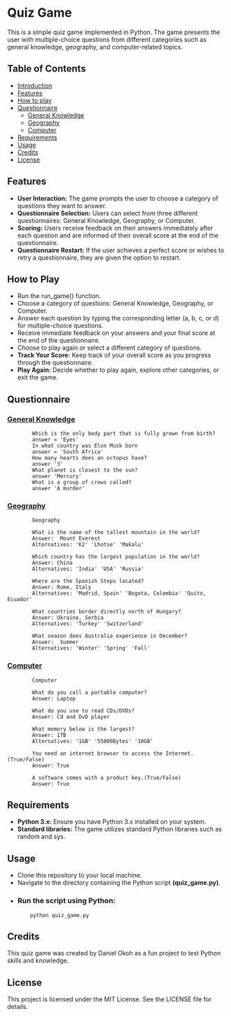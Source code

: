 # Quiz Game
This is a simple quiz game implemented in Python. The game presents the user with multiple-choice questions from different categories such as general knowledge, geography, and computer-related topics.

## Table of Contents

- [Introduction](#introduction)
- [Features](#Features)
- [How to play](#how-to-Play)
- [Questionnaire](#Questionnaire)
    - [General Knowledge](#general-knowledge)
    - [Geography](#Geography)
    - [Computer](#Computer)
- [Requirements](#Requirements)
- [Usage](#Usage)
- [Credits](#Credits)
- [License](#License)

  
## Features

- **User Interaction:** The game prompts the user to choose a category of questions they want to answer.
- **Questionnaire Selection:** Users can select from three different questionnaires: General Knowledge, Geography, or Computer.
- **Scoring:** Users receive feedback on their answers immediately after each question and are informed of their overall score at the end of the questionnaire.
- **Questionnaire Restart:** If the user achieves a perfect score or wishes to retry a questionnaire, they are given the option to restart.
  
## How to Play

- Run the run_game() function.
- Choose a category of questions: General Knowledge, Geography, or Computer.
- Answer each question by typing the corresponding letter (a, b, c, or d) for multiple-choice questions.
- Receive immediate feedback on your answers and your final score at the end of the questionnaire.
- Choose to play again or select a different category of questions.
- **Track Your Score:** Keep track of your overall score as you progress through the questionnaire.
- **Play Again:** Decide whether to play again, explore other categories, or exit the game.

## Questionnaire

### <ins>General Knowledge</ins>
            Which is the only body part that is fully grown from birth?
            answer = 'Eyes'
            In what country was Elon Musk born 
            answer = 'South Africa'
            How many hearts does an octopus have?
            answer '3'
            What planet is closest to the sun? 
            answer 'Mercury'
            What is a group of crows called?
            answer 'A murder' 
### <ins>Geography</ins>
            Geography

            What is the name of the tallest mountain in the world?
            Answer:  Mount Everest 
            Alternatives: 'K2' 'Lhotse' 'Makalu'

            Which country has the largest population in the world?
            Answer: China
            Alternatives: 'India' 'USA' 'Russia'

            Where are the Spanish Steps located?
            Answer: Rome, Italy
            Alternatives: 'Madrid, Spain' 'Bogota, Colombia' 'Quito, Ecuador'

            What countries border directly north of Hungary?
            Answer: Ukraine, Serbia
            Alternatives: 'Turkey' 'Switzerland'

            What season does Australia experience in December?
            Answer:  Summer 
            Alternatives: 'Winter' 'Spring' 'Fall'         
### <ins>Computer</ins>
            Computer

            What do you call a portable computer?
            Answer: Laptop

            What do you use to read CDs/DVDs?
            Answer: Cd and DvD player

            What memory below is the largest?
            Answer: 1TB
            Alternatives: '1GB' '55000Bytes' '10GB'

            You need an internet browser to access the Internet. (True/False)
            Answer: True

            A software comes with a product key.(True/False)
            Answer: True
## Requirements
- **Python 3.x:** Ensure you have Python 3.x installed on your system.
- **Standard libraries:** The game utilizes standard Python libraries such as random and sys.
## Usage
- Clone this repository to your local machine.
- Navigate to the directory containing the Python script **(quiz_game.py)**.
- ### Run the script using Python:
          python quiz_game.py
## Credits
This quiz game was created by Daniel Okoh as a fun project to test Python skills and knowledge.

## License
This project is licensed under the MIT License. See the LICENSE file for details.
